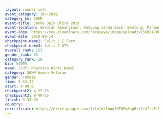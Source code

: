 ```yaml
---
layout: runner-info 
event_category: jbu-2019 
category_km: 50KM 
event-title: Janda Baik Ultra 2019
event-location: Sekolah Kebangsaan, Kampung Janda Baik, Bentong, Pahang, Malaysia 
event-logo: https://res.cloudinary.com/raceyaya/image/upload/v1569217009/logo/janda-baik_vch1pc.jpg 
event-date: 2019-09-14 
checkpoint-name2: Split 1 E Farm 
checkpoint-name3: Split 2 ATV 
overall_rank: 153
gender_rank: 35
category_rank: 19
bib: 54005
name: Zidfi Khaznika Binti Kamal
category: 50KM Women Veteran
gender: Female
time: 9-33-35
start: 0-00.0
checkpoint2: 4-27-16
checkpoint3: 8-49-56
finish: 9-33-35
country: 
cerrtificate: https://drive.google.com/file/d/1hAqlNTOFq6ppBtk7zaTtzFiVVpa2gNyH/view?usp=sharing
---
```

